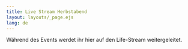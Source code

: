 ```yaml
---
title: Live Stream Herbstabend
layout: layouts/_page.ejs
lang: de
---
```

Während des Events werdet ihr hier auf den Life-Stream weitergeleitet.

